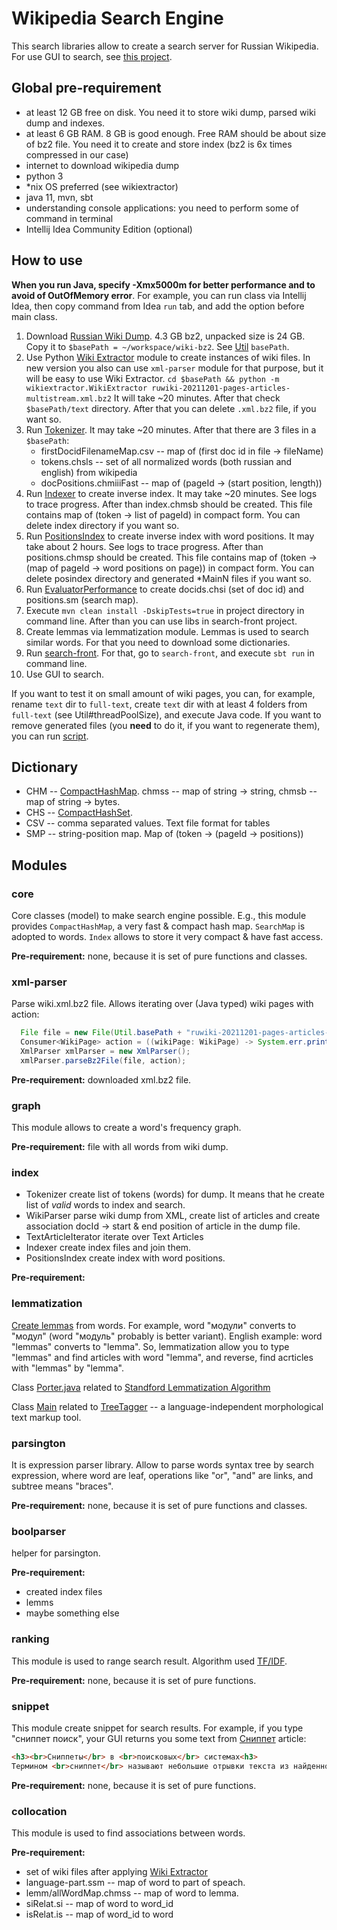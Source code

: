 # Wikipedia Search Engine
This search libraries allow to create a search server for Russian Wikipedia.
For use GUI to search, see [this project](https://github.com/Mikhail42/search-front).

## Global pre-requirement
- at least 12 GB free on disk. You need it to store wiki dump, parsed wiki dump and indexes.
- at least 6 GB RAM. 8 GB is good enough. Free RAM should be about size of bz2 file.
  You need it to create and store index (bz2 is 6x times compressed in our case)
- internet to download wikipedia dump
- python 3
- *nix OS preferred (see wikiextractor)
- java 11, mvn, sbt
- understanding console applications: you need to perform some of command in terminal
- Intellij Idea Community Edition (optional)

## How to use
**When you run Java, specify -Xmx5000m for better performance and to avoid of OutOfMemory error**.
For example, you can run class via Intellij Idea, then copy command from Idea `run` tab,
and add the option before main class.

1. Download [Russian Wiki Dump](https://dumps.wikimedia.org/ruwiki/). 4.3 GB bz2, unpacked size is 24 GB.
   Copy it to `$basePath = ~/workspace/wiki-bz2`. 
   See [Util](core/src/main/java/org/ionkin/search/Util.java) `basePath`.
2. Use Python [Wiki Extractor](https://github.com/attardi/wikiextractor) module to create instances of wiki files.
   In new version you also can use `xml-parser` module for that purpose, but it will be easy to use Wiki Extractor.
   `cd $basePath && python -m wikiextractor.WikiExtractor ruwiki-20211201-pages-articles-multistream.xml.bz2`
   It will take ~20 minutes. After that check `$basePath/text` directory.
   After that you can delete `.xml.bz2` file, if you want so.
3. Run [Tokenizer](index/src/main/java/org/ionkin/search/Tokenizer.java).
   It may take ~20 minutes. After that there are 3 files in a `$basePath`:
   - firstDocidFilenameMap.csv -- map of (first doc id in file -> fileName)
   - tokens.chsls -- set of all normalized words (both russian and english) from wikipedia
   - docPositions.chmiiiFast -- map of (pageId -> (start position, length))
4. Run [Indexer](index/src/main/java/org/ionkin/search/Indexer.java) to create inverse index.
   It may take ~20 minutes. See logs to trace progress.
   After than index.chmsb should be created. This file contains map of (token -> list of pageId) in compact form.
   You can delete index directory if you want so.
5. Run [PositionsIndex](index/src/main/java/org/ionkin/search/PositionsIndex.java) to create inverse index with word positions.
   It may take about 2 hours. See logs to trace progress.
   After than positions.chmsp should be created.
   This file contains map of (token -> (map of pageId → word positions on page)) in compact form.
   You can delete posindex directory and generated *MainN files if you want so.
6. Run [EvaluatorPerformance](boolparser/src/main/java/org/ionkin/search/EvaluatorPerformance.java)
   to create docids.chsi (set of doc id) and positions.sm (search map).
7. Execute `mvn clean install -DskipTests=true` in project directory in command line.
   After than you can use libs in search-front project.
8. Create lemmas via lemmatization module. Lemmas is used to search similar words. For that you need to download some dictionaries.
9. Run [search-front](https://github.com/Mikhail42/search-front).
   For that, go to `search-front`, and execute `sbt run` in command line.
10. Use GUI to search.

If you want to test it on small amount of wiki pages, you can, for example, rename `text` dir to `full-text`,
create `text` dir with at least 4 folders from `full-text` (see Util#threadPoolSize), and execute Java code.
If you want to remove generated files (you **need** to do it, if you want to regenerate them),
you can run [script](clean-generated-files.sh).

## Dictionary
- CHM -- [CompactHashMap](core/src/main/java/org/ionkin/search/map/CompactHashMap.java).
  chmss -- map of string -> string, chmsb -- map of string -> bytes.
- CHS -- [CompactHashSet](core/src/main/java/org/ionkin/search/set/CompactHashSet.java).
- CSV -- comma separated values. Text file format for tables
- SMP -- string-position map. Map of (token -> (pageId -> positions))

## Modules

### core
Core classes (model) to make search engine possible.
E.g., this module provides `CompactHashMap`, a very fast & compact hash map.
`SearchMap` is adopted to words. 
`Index` allows to store it very compact & have fast access.

**Pre-requirement:** none, because it is set of pure functions and classes.

### xml-parser
Parse wiki.xml.bz2 file. Allows iterating over (Java typed) wiki pages with action:

```java
  File file = new File(Util.basePath + "ruwiki-20211201-pages-articles-multistream.xml.bz2");
  Consumer<WikiPage> action = ((wikiPage: WikiPage) -> System.err.println(wikiPage.getRevision().getText()));
  XmlParser xmlParser = new XmlParser();
  xmlParser.parseBz2File(file, action);
```

**Pre-requirement:** downloaded xml.bz2 file.

### graph
This module allows to create a word's frequency graph.

**Pre-requirement:** file with all words from wiki dump.

### index
- Tokenizer create list of tokens (words) for dump. It means that he create list of *valid* words to index and search.
- WikiParser parse wiki dump from XML, create list of articles
  and create association docId -> start & end position of article in the dump file.
- TextArticleIterator iterate over Text Articles
- Indexer create index files and join them.
- PositionsIndex create index with word positions.

**Pre-requirement:**

### lemmatization
[Create lemmas](https://en.wikipedia.org/wiki/Lemmatisation) from words.
For example, word "модули" converts to "модул" (word "модуль" probably is better variant).
English example: word "lemmas" converts to "lemma". So, lemmatization allow you to type "lemmas" and find articles with
word "lemma", and reverse, find acrticles with "lemmas" by "lemma".

Class [Porter.java](lemmatization/src/main/java/org/ionkin/search/Porter.java) related to [Standford Lemmatization Algorithm](https://nlp.stanford.edu/IR-book/html/htmledition/stemming-and-lemmatization-1.html)

Class [Main](lemmatization/src/main/java/org/ionkin/search/Main.java) related to [TreeTagger](https://nlpub.ru/TreeTagger) -- a language-independent morphological text markup tool.

### parsington
It is expression parser library. Allow to parse words syntax tree by search expression, where word are leaf, operations
like "or", "and" are links, and subtree means "braces".

**Pre-requirement:** none, because it is set of pure functions and classes.

### boolparser
helper for parsington.

**Pre-requirement:**
- created index files
- lemms
- maybe something else

### ranking
This module is used to range search result. Algorithm used [TF/IDF](https://ru.wikipedia.org/wiki/TF-IDF).

**Pre-requirement:** none, because it is set of pure functions.

### snippet
This module create snippet for search results. For example, if you type "cниппет поиск", your GUI
returns you some text from [Сниппет](https://ru.wikipedia.org/wiki/Сниппет) article:
```html
<h3><br>Сниппеты</br> в <br>поисковых</br> системах<h3>
Термином <br>сниппет</br> называют небольшие отрывки текста из найденной <br>поисковой</br> машиной страницы сайта...
```

**Pre-requirement:** none, because it is set of pure functions.

### collocation
This module is used to find associations between words.

**Pre-requirement:**
- set of wiki files after applying [Wiki Extractor](https://github.com/attardi/wikiextractor)
- language-part.ssm -- map of word to part of speach.
- lemm/allWordMap.chmss -- map of word to lemma.
- siRelat.si -- map of word to word_id
- isRelat.is -- map of word_id to word
